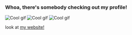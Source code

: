 ### Whoa, there's somebody checking out my profile!

![Cool gif](http://fantasydragon.xyz/buttons/fantasydragon14-button_cyber.gif)
![Cool gif](http://fantasydragon.xyz/buttons/fantasydragon14-button_den.gif)
![Cool gif](http://fantasydragon.xyz/buttons/fantasydragon14-button_vaporwave.gif)

look at [my website!](https://fantasydragon.xyz)

<!--
**FantasyDragon14/FantasyDragon14** is a ✨ _special_ ✨ repository because its `README.md` (this file) appears on your GitHub profile.

Here are some ideas to get you started:

- 🔭 I’m currently working on ...
- 🌱 I’m currently learning ...
- 👯 I’m looking to collaborate on ...
- 🤔 I’m looking for help with ...
- 💬 Ask me about ...
- 📫 How to reach me: ...
- 😄 Pronouns: ...
- ⚡ Fun fact: ...
-->
